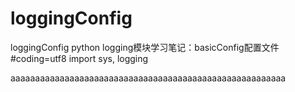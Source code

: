 # loggingConfig
loggingConfig python
logging模块学习笔记：basicConfig配置文件
#coding=utf8
import sys, logging

aaaaaaaaaaaaaaaaaaaaaaaaaaaaaaaaaaaaaaaaaaaaaaaaaaaaaaaa
